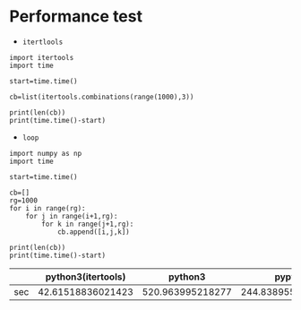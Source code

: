 # Performance test

- `itertlools`
```
import itertools
import time

start=time.time()

cb=list(itertools.combinations(range(1000),3))

print(len(cb))
print(time.time()-start)
```

- `loop`
```
import numpy as np
import time

start=time.time()

cb=[]
rg=1000
for i in range(rg):
    for j in range(i+1,rg):
        for k in range(j+1,rg):
            cb.append([i,j,k])

print(len(cb))
print(time.time()-start)
```

||python3(itertools)|python3|pypy3|
|-|-|-|-|
|sec|42.61518836021423|520.963995218277|244.8389551639557|

